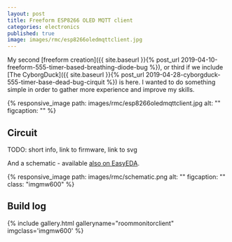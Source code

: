 ```yaml
---
layout: post
title: Freeform ESP8266 OLED MQTT client
categories: electronics
published: true
image: images/rmc/esp8266oledmqttclient.jpg
---
```


My second [freeform creation]({{ site.baseurl }}{% post_url 2019-04-10-freeform-555-timer-based-breathing-diode-bug %}), or third if we include [The CyborgDuck]({{ site.baseurl }}{% post_url  2019-04-28-cyborgduck-555-timer-base-dead-bug-cirquit %}) is here. I wanted to do something simple in order to gather more experience and improve my skills. 

{% responsive_image path: images/rmc/esp8266oledmqttclient.jpg alt: "" figcaption: "" %}

<!--more-->

## Circuit

TODO: short info, link to firmware, link to svg

And a schematic - available [also on EasyEDA](https://easyeda.com/josefadamcik/roommonitorclient).

{% responsive_image path: images/rmc/schematic.png alt: "" figcaption: ""  class: "imgmw600"  %}


## Build log

{% include gallery.html galleryname="roommonitorclient" imgclass='imgmw600' %}


